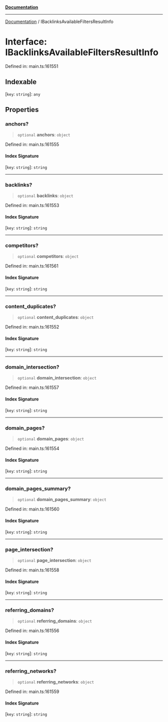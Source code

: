 [**Documentation**](../README.md)

***

[Documentation](../README.md) / IBacklinksAvailableFiltersResultInfo

# Interface: IBacklinksAvailableFiltersResultInfo

Defined in: main.ts:161551

## Indexable

\[`key`: `string`\]: `any`

## Properties

### anchors?

> `optional` **anchors**: `object`

Defined in: main.ts:161555

#### Index Signature

\[`key`: `string`\]: `string`

***

### backlinks?

> `optional` **backlinks**: `object`

Defined in: main.ts:161553

#### Index Signature

\[`key`: `string`\]: `string`

***

### competitors?

> `optional` **competitors**: `object`

Defined in: main.ts:161561

#### Index Signature

\[`key`: `string`\]: `string`

***

### content\_duplicates?

> `optional` **content\_duplicates**: `object`

Defined in: main.ts:161552

#### Index Signature

\[`key`: `string`\]: `string`

***

### domain\_intersection?

> `optional` **domain\_intersection**: `object`

Defined in: main.ts:161557

#### Index Signature

\[`key`: `string`\]: `string`

***

### domain\_pages?

> `optional` **domain\_pages**: `object`

Defined in: main.ts:161554

#### Index Signature

\[`key`: `string`\]: `string`

***

### domain\_pages\_summary?

> `optional` **domain\_pages\_summary**: `object`

Defined in: main.ts:161560

#### Index Signature

\[`key`: `string`\]: `string`

***

### page\_intersection?

> `optional` **page\_intersection**: `object`

Defined in: main.ts:161558

#### Index Signature

\[`key`: `string`\]: `string`

***

### referring\_domains?

> `optional` **referring\_domains**: `object`

Defined in: main.ts:161556

#### Index Signature

\[`key`: `string`\]: `string`

***

### referring\_networks?

> `optional` **referring\_networks**: `object`

Defined in: main.ts:161559

#### Index Signature

\[`key`: `string`\]: `string`
